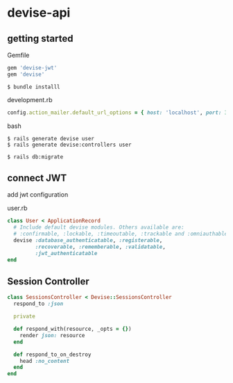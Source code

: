 # devise-api 

## getting started

Gemfile
```ruby
gem 'devise-jwt'
gem 'devise'
```

```
$ bundle installl
```

development.rb
```ruby
config.action_mailer.default_url_options = { host: 'localhost', port: 3000 }
```
bash
```
$ rails generate devise user
$ rails generate devise:controllers user
```

```
$ rails db:migrate
```

## connect JWT

add jwt configuration

user.rb
```ruby
class User < ApplicationRecord
  # Include default devise modules. Others available are:
  # :confirmable, :lockable, :timeoutable, :trackable and :omniauthable
  devise :database_authenticatable, :registerable,
         :recoverable, :rememberable, :validatable,
         :jwt_authenticatable
end
```

## Session Controller

```ruby
class SessionsController < Devise::SessionsController
  respond_to :json

  private

  def respond_with(resource, _opts = {})
    render json: resource
  end

  def respond_to_on_destroy
    head :no_content
  end
end
```